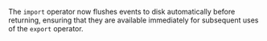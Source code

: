The `import` operator now flushes events to disk automatically before returning,
ensuring that they are available immediately for subsequent uses of the `export`
operator.
